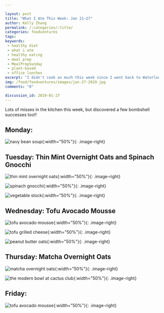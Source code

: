 ```yaml
---

layout: post
title: "What I Ate This Week: Jan 21–27"
author: Kelly Zhang
permalink: /:categories/:title/
categories: foodventures
tags:
keywords:
 - healthy diet
 - what i ate
 - healthy eating
 - meal prep
 - MealPrepSunday
 - plant-based
 - office lunches
excerpt: "I didn't cook as much this week since I went back to Waterloo for the weekend and went out for every meal."
img: /food/foodventures/images/jan-27-2019.jpg
comments: "0"

discussion_id: 2019-01-27
---
```


Lots of misses in the kitchen this week, but discovered a few bombshell successes too!!

## Monday:

![navy bean soup](/food/foodventures/images/navy-bean-soup.jpg){:width="50%"}{: .image-right}

## Tuesday: Thin Mint Overnight Oats and Spinach Gnocchi

![thin mint overnight oats](/food/foodventures/images/thin-mint-overnight-oats.jpg){:width="50%"}{: .image-right}

![spinach gnocchi](/food/foodventures/images/spinach-gnocchi.jpg){:width="50%"}{: .image-right}

![vegetable stock](/food/foodventures/images/vegetable-stock.jpg){:width="50%"}{: .image-right}

## Wednesday: Tofu Avocado Mousse

![tofu avocado mousse](/food/foodventures/images/tofu-avocado-mousse.jpg){:width="50%"}{: .image-right}

![tofu grilled cheese](/food/foodventures/images/tofu-grilled-cheese.jpg){:width="50%"}{: .image-right}

![peanut butter oats](/food/foodventures/images/peanut-butter-oats.jpg){:width="50%"}{: .image-right}

## Thursday: Matcha Overnight Oats

![matcha overnight oats](/food/foodventures/images/matcha-overnight-oats.jpg){:width="50%"}{: .image-right}

![the modern bowl at cactus club](/food/foodventures/images/cactus-club.jpg){:width="50%"}{: .image-right}

## Friday:

![tofu avocado mousse](/food/foodventures/images/tofu-avocado-mousse.jpg){:width="50%"}{: .image-right}

